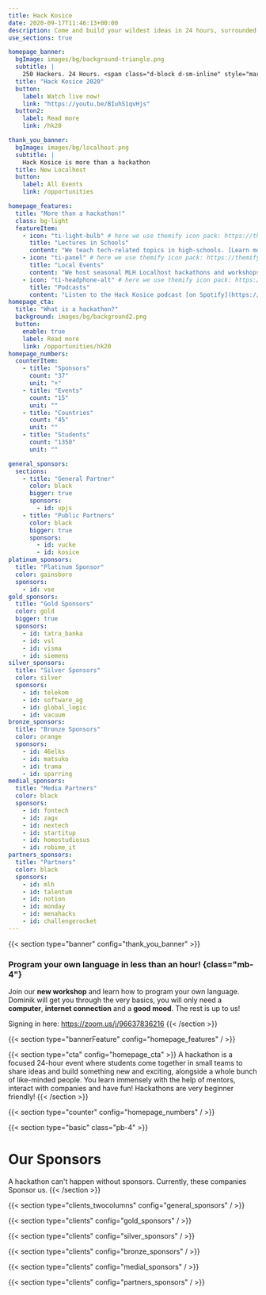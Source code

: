 ```yaml
---
title: Hack Kosice
date: 2020-09-17T11:46:13+00:00
description: Come and build your wildest ideas in 24 hours, surrounded with great designers, entrepreneurs, ideators and hyped atmosphere. Hack Kosice is an annual hackathon and a community of talents.
use_sections: true

homepage_banner:
  bgImage: images/bg/background-triangle.png
  subtitle: |
    250 Hackers. 24 Hours. <span class="d-block d-sm-inline" style="margin-bottom: 0;"></span>1 Spirit.
  title: "Hack Kosice 2020"
  button:
    label: Watch live now!
    link: "https://youtu.be/BIuhS1qvHjs"
  button2:
    label: Read more
    link: /hk20

thank_you_banner:
  bgImage: images/bg/localhost.png
  subtitle: |
    Hack Kosice is more than a hackathon
  title: New Localhost
  button:
    label: All Events
    link: /opportunities

homepage_features:
  title: "More than a hackathon!"
  class: bg-light
  featureItem:
    - icon: "ti-light-bulb" # here we use themify icon pack: https://themify.me/themify-icons
      title: "Lectures in Schools"
      content: "We teach tech-related topics in high-schools. [Learn more](/lectures)."
    - icon: "ti-panel" # here we use themify icon pack: https://themify.me/themify-icons
      title: "Local Events"
      content: "We host seasonal MLH Localhost hackathons and workshops. [Read more](/opportunities)."
    - icon: "ti-headphone-alt" # here we use themify icon pack: https://themify.me/themify-icons
      title: "Podcasts"
      content: "Listen to the Hack Kosice podcast [on Spotify](https://open.spotify.com/show/5OlocKsS6FFFW7KxKQeK52?si=IpwhjAE4S3uP7Z5K6llIPA). We discuss tech and interview motivating entrepreneurs."
homepage_cta:
  title: "What is a hackathon?"
  background: images/bg/background2.png
  button:
    enable: true
    label: Read more
    link: /opportunities/hk20
homepage_numbers:
  counterItem:
    - title: "Sponsors"
      count: "37"
      unit: "+"
    - title: "Events"
      count: "15"
      unit: ""
    - title: "Countries"
      count: "45"
      unit: ""
    - title: "Students"
      count: "1350"
      unit: ""

general_sponsors:
  sections:
    - title: "General Partner"
      color: black
      bigger: true
      sponsors:
        - id: upjs
    - title: "Public Partners"
      color: black
      bigger: true
      sponsors:
        - id: vucke
        - id: kosice
platinum_sponsors:
  title: "Platinum Sponsor"
  color: gainsboro
  sponsors:
    - id: vse
gold_sponsors:
  title: "Gold Sponsors"
  color: gold
  bigger: true
  sponsors:
    - id: tatra_banka
    - id: vsl
    - id: visma
    - id: siemens
silver_sponsors:
  title: "Silver Sponsors"
  color: silver
  sponsors:
    - id: telekom
    - id: software_ag
    - id: global_logic
    - id: vacuum
bronze_sponsors:
  title: "Bronze Sponsors"
  color: orange
  sponsors:
    - id: 46elks
    - id: matsuko
    - id: trama
    - id: sparring
medial_sponsors:
  title: "Media Partners"
  color: black
  sponsors:
    - id: fontech
    - id: zagx
    - id: nextech
    - id: startitup
    - id: homostudiosus
    - id: robime_it
partners_sponsors:
  title: "Partners"
  color: black
  sponsors:
    - id: mlh
    - id: talentum
    - id: notion
    - id: monday
    - id: menahacks
    - id: challengerocket
---
```


{{< section type="banner" config="thank_you_banner" >}}
### Program your own language in less than an hour! {class="mb-4"}

Join our **new workshop** and learn how to program your own language. Dominik will get you through the very basics, you will only need a **computer**, **internet connection** and a **good mood**. The rest is up to us!

Signing in here: https://zoom.us/j/96637836216
{{< /section >}}

{{< section type="bannerFeature" config="homepage_features" / >}}

{{< section type="cta" config="homepage_cta" >}}
A hackathon is a focused 24-hour event where students come together in small teams to share ideas and build something new and exciting, alongside a whole bunch of like-minded people. You learn immensely with the help of mentors, interact with companies and have fun! Hackathons are very beginner friendly!
{{< /section >}}

{{< section type="counter" config="homepage_numbers" / >}}

{{< section type="basic" class="pb-4" >}}
# Our Sponsors
A hackathon can't happen without sponsors. Currently, these companies Sponsor us.
{{< /section >}}

{{< section type="clients_twocolumns" config="general_sponsors" / >}}

{{< section type="clients" config="gold_sponsors" / >}}

{{< section type="clients" config="silver_sponsors" / >}}

{{< section type="clients" config="bronze_sponsors" / >}}

{{< section type="clients" config="medial_sponsors" / >}}

{{< section type="clients" config="partners_sponsors" / >}}
